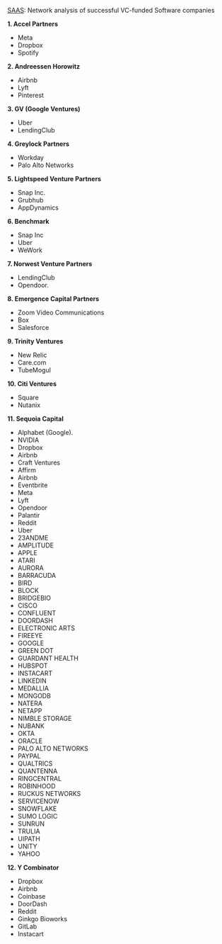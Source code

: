  [SAAS](https://huggingface.co/spaces/LeonceNsh/venture-winners): Network analysis of successful VC-funded Software companies

**1. Accel Partners**
- Meta 
- Dropbox
- Spotify

**2. Andreessen Horowitz**
- Airbnb 
- Lyft 
- Pinterest 

**3. GV (Google Ventures)**
- Uber 
- LendingClub 

**4. Greylock Partners**
- Workday 
- Palo Alto Networks 

**5. Lightspeed Venture Partners**
- Snap Inc.
- Grubhub 
- AppDynamics 

**6. Benchmark**
- Snap Inc
- Uber 
- WeWork 

**7. Norwest Venture Partners**
- LendingClub 
- Opendoor.

**8. Emergence Capital Partners**
- Zoom Video Communications
- Box 
- Salesforce

**9. Trinity Ventures**
- New Relic
- Care.com 
- TubeMogul

**10. Citi Ventures**
- Square 
- Nutanix

**11. Sequoia Capital**
- Alphabet (Google).
- NVIDIA 
- Dropbox 
- Airbnb   
- Craft Ventures
- Affirm
- Airbnb
- Eventbrite
- Meta
- Lyft
- Opendoor
- Palantir
- Reddit
- Uber
- 23ANDME
- AMPLITUDE
- APPLE
- ATARI
- AURORA
- BARRACUDA
- BIRD
- BLOCK
- BRIDGEBIO
- CISCO
- CONFLUENT
- DOORDASH
- ELECTRONIC ARTS
- FIREEYE
- GOOGLE
- GREEN DOT
- GUARDANT HEALTH
- HUBSPOT
- INSTACART
- LINKEDIN
- MEDALLIA
- MONGODB
- NATERA
- NETAPP
- NIMBLE STORAGE
- NUBANK
- OKTA
- ORACLE
- PALO ALTO NETWORKS
- PAYPAL
- QUALTRICS
- QUANTENNA
- RINGCENTRAL
- ROBINHOOD
- RUCKUS NETWORKS
- SERVICENOW
- SNOWFLAKE
- SUMO LOGIC
- SUNRUN
- TRULIA
- UIPATH
- UNITY
- YAHOO

**12. Y Combinator**
- Dropbox
- Airbnb
- Coinbase
- DoorDash
- Reddit 
- Ginkgo Bioworks
- GitLab
- Instacart 
